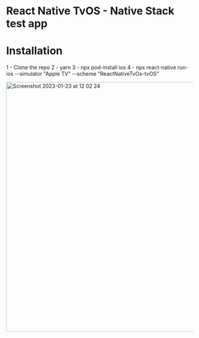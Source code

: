 # React Native TvOS - Native Stack test app

# Installation

1 - Clone the repo
2 - yarn 
3 - npx pod-install ios
4 - npx react-native run-ios  --simulator "Apple TV" --scheme "ReactNativeTvOs-tvOS"

<img width="670" alt="Screenshot 2023-01-23 at 12 02 24" src="https://user-images.githubusercontent.com/46417651/214024054-70d388aa-d2fb-4038-a7dd-760a28412b83.png">

